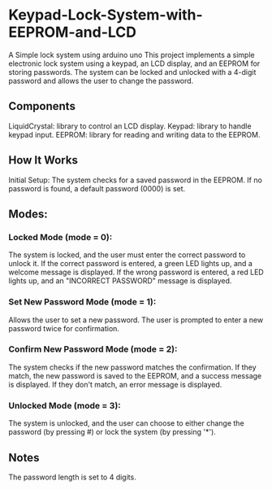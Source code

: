 # Keypad-Lock-System-with-EEPROM-and-LCD
A Simple lock system using arduino uno
This project implements a simple electronic lock system using a keypad, an LCD display, and an EEPROM for storing passwords. The system can be locked and unlocked with a 4-digit password and allows the user to change the password. <br>

## Components <br>
LiquidCrystal: library to control an LCD display.
Keypad: library to handle keypad input.
EEPROM: library for reading and writing data to the EEPROM. <br>

## How It Works <br>
Initial Setup:
The system checks for a saved password in the EEPROM.
If no password is found, a default password (0000) is set.<br>

## Modes: <br>

### Locked Mode (mode = 0): <br>
The system is locked, and the user must enter the correct password to unlock it.
If the correct password is entered, a green LED lights up, and a welcome message is displayed.
If the wrong password is entered, a red LED lights up, and an "INCORRECT PASSWORD" message is displayed. <br>
### Set New Password Mode (mode = 1): <br>
Allows the user to set a new password.
The user is prompted to enter a new password twice for confirmation.<br>
### Confirm New Password Mode (mode = 2): <br>
The system checks if the new password matches the confirmation.
If they match, the new password is saved to the EEPROM, and a success message is displayed.
If they don't match, an error message is displayed. <br>
### Unlocked Mode (mode = 3): <br>
The system is unlocked, and the user can choose to either change the password (by pressing #) or lock the system (by pressing '*'). <br>

## Notes <br>
The password length is set to 4 digits.

